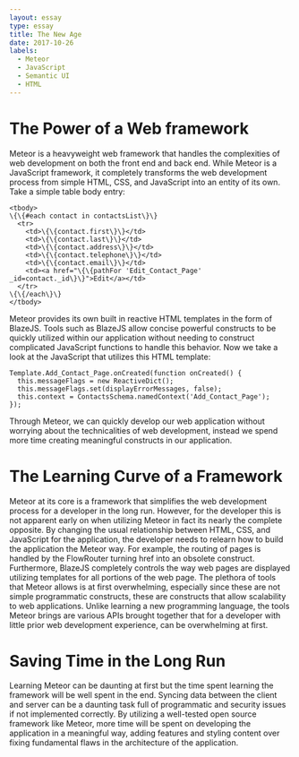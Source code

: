 ```yaml
---
layout: essay
type: essay
title: The New Age
date: 2017-10-26
labels:
  - Meteor
  - JavaScript
  - Semantic UI
  - HTML
---
```

# The Power of a Web framework
Meteor is a heavyweight web framework that handles the complexities of web development on both the front end and back end. While Meteor is a JavaScript framework, it completely transforms the web development process from simple HTML, CSS, and JavaScript into an entity of its own. Take a simple table body entry:

```
<tbody>
\{\{#each contact in contactsList\}\}
  <tr>
    <td>\{\{contact.first\}\}</td>
    <td>\{\{contact.last\}\}</td>
    <td>\{\{contact.address\}\}</td>
    <td>\{\{contact.telephone\}\}</td>
    <td>\{\{contact.email\}\}</td>
    <td><a href="\{\{pathFor 'Edit_Contact_Page' _id=contact._id\}\}">Edit</a></td>
  </tr>
\{\{/each\}\}
</tbody>
```

Meteor provides its own built in reactive HTML templates in the form of BlazeJS. Tools such as BlazeJS allow concise powerful constructs to be quickly utilized within our application without needing to construct complicated JavaScript functions to handle this behavior. Now we take a look at the JavaScript that utilizes this HTML template:

```
Template.Add_Contact_Page.onCreated(function onCreated() {
  this.messageFlags = new ReactiveDict();
  this.messageFlags.set(displayErrorMessages, false);
  this.context = ContactsSchema.namedContext('Add_Contact_Page');
});
```

Through Meteor, we can quickly develop our web application without worrying about the technicalities of web development, instead we spend more time creating meaningful constructs in our application.

# The Learning Curve of a Framework
Meteor at its core is a framework that simplifies the web development process for a developer in the long run. However, for the developer this is not apparent early on when utilizing Meteor in fact its nearly the complete opposite. By changing the usual relationship between HTML, CSS, and JavaScript for the application, the developer needs to relearn how to build the application the Meteor way. For example, the routing of pages is handled by the FlowRouter turning href into an obsolete construct. Furthermore, BlazeJS completely controls the way web pages are displayed utilizing templates for all portions of the web page. The plethora of tools that Meteor allows is at first overwhelming, especially since these are not simple programmatic constructs, these are constructs that allow scalability to web applications. Unlike learning a new programming language, the tools Meteor brings are various APIs brought together that for a developer with little prior web development experience, can be overwhelming at first.

# Saving Time in the Long Run
Learning Meteor can be daunting at first but the time spent learning the framework will be well spent in the end. Syncing data between the client and server can be a daunting task full of programmatic and security issues if not implemented correctly. By utilizing a well-tested open source framework like Meteor, more time will be spent on developing the application in a meaningful way, adding features and styling content over fixing fundamental flaws in the architecture of the application.
